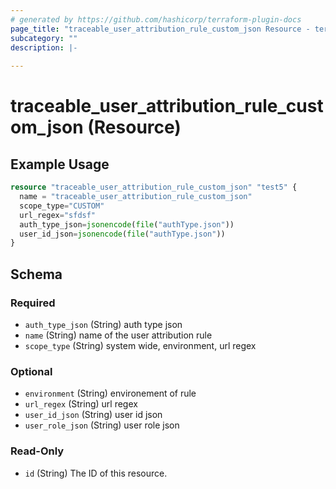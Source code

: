 ```yaml
---
# generated by https://github.com/hashicorp/terraform-plugin-docs
page_title: "traceable_user_attribution_rule_custom_json Resource - terraform-provider-traceable"
subcategory: ""
description: |-
  
---
```


# traceable_user_attribution_rule_custom_json (Resource)



## Example Usage

```terraform
resource "traceable_user_attribution_rule_custom_json" "test5" {
  name = "traceable_user_attribution_rule_custom_json"
  scope_type="CUSTOM"
  url_regex="sfdsf"
  auth_type_json=jsonencode(file("authType.json"))
  user_id_json=jsonencode(file("authType.json"))
}
```

<!-- schema generated by tfplugindocs -->
## Schema

### Required

- `auth_type_json` (String) auth type json
- `name` (String) name of the user attribution rule
- `scope_type` (String) system wide, environment, url regex

### Optional

- `environment` (String) environement of rule
- `url_regex` (String) url regex
- `user_id_json` (String) user id json
- `user_role_json` (String) user role json

### Read-Only

- `id` (String) The ID of this resource.
